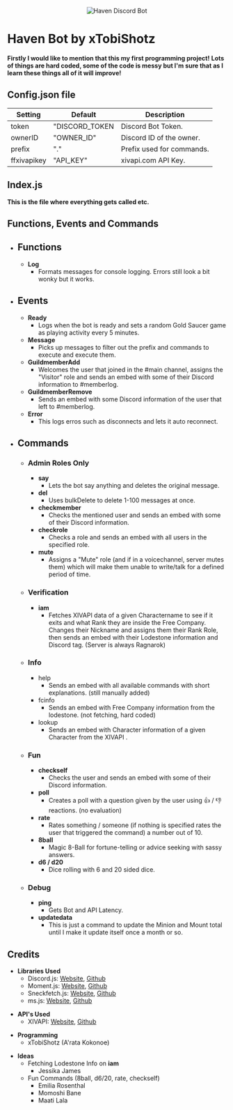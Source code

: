 <p align="center">
  <img src="https://puu.sh/AXVSD.png" alt="Haven Discord Bot"/>
</p>

# Haven Bot by xTobiShotz
**Firstly I would like to mention that this my first programming project!**
**Lots of things are hard coded, some of the code is messy but I'm sure that as I learn these things all of it will improve!**

## Config.json file
| Setting | Default | Description |
| ---------------- | ------------ | ------------ |
| token | "DISCORD_TOKEN | Discord Bot Token. |
| ownerID | "OWNER_ID" | Discord ID of the owner. |
| prefix | "." | Prefix used for commands. |
| ffxivapikey | "API_KEY" | xivapi.com API Key. |

## Index.js
**This is the file where everything gets called etc.**

## Functions, Events and Commands

* ## Functions
  - **Log**
	+ Formats messages for console logging. Errors still look a bit wonky but it works.

- ## Events
	+ **Ready**
	  * Logs when the bot is ready and sets a random Gold Saucer game as playing activity every 5 minutes.
	+ **Message**
		* Picks up messages to filter out the prefix and commands to execute and execute them.
	+ **GuildmemberAdd**
		* Welcomes the user that joined in the #main channel, assigns the "Visitor" role and sends an embed with some of their Discord information to #memberlog.
	+ **GuildmemberRemove**
		* Sends an embed with some Discord information of the user that left to #memberlog.
	+ **Error**
		* This logs erros such as disconnects and lets it auto reconnect.
 + ## Commands 
 
 	* ### Admin Roles Only
		- **say**
			+ Lets the bot say anything and deletes the original message.
		- **del**
			+ Uses bulkDelete to delete 1-100 messages at once. 
		- **checkmember**
			+ Checks the mentioned user and sends an embed with some of their Discord information.
		- **checkrole**
			+ Checks a role and sends an embed with all users in the specified role.
		- **mute**
			+ Assigns a "Mute" role (and if in a voicechannel, server mutes them) which will make them unable to write/talk for a defined period of time.
			
	* ### Verification
		- **iam**
			+ Fetches XIVAPI data of a given Charactername to see if it exits and what Rank they are inside the Free Company. Changes their Nickname and assigns them their Rank Role, then sends an embed with their Lodestone information and Discord tag. (Server is always Ragnarok)

	* ### Info
		- help
			+ Sends an embed with all available commands with short explanations. (still manually added)
		- fcinfo
			+ Sends an embed with Free Company information from the lodestone. (not fetching, hard coded)
		- lookup
			+ Sends an embed with Character information of a given Character from the XIVAPI .

	* ### Fun
		- **checkself**
			+ Checks the user and sends an embed with some of their Discord information.
		- **poll**
        	+ Creates a poll with a question given by the user using 👍 / 👎 reactions. (no evaluation)
		- **rate**
        	+ Rates something / someone (if nothing is specified rates the user that triggered the command) a number out of 10.
		- **8ball**
			+  Magic 8-Ball for fortune-telling or advice seeking with sassy answers.
		- **d6 / d20**
			+ Dice rolling with 6 and 20 sided dice.
	* ### Debug
		- **ping**
			+ Gets Bot and API Latency.
		- **updatedata**
		    + This is just a command to update the Minion and Mount total until I make it update itself once a month or so.

## Credits

* **Libraries Used**
  - Discord.js: [Website](https://discord.js.org/#/), [Github](https://github.com/discordjs/discord.js)
  - Moment.js: [Website](http://momentjs.com/), [Github](https://github.com/moment/moment/)
  - Sneckfetch.js: [Website](https://snekfetch.js.org/), [Github](https://github.com/devsnek/snekfetch)
  - ms.js: [Website](https://npmjs.com/ms), [Github](https://github.com/zeit/ms)

- **API's Used**
	+ XIVAPI: [Website](https://xivapi.com), [Github](https://github.com/xivapi)

* **Programming**
  - xTobiShotz (A'rata Kokonoe)

+ **Ideas**
  * Fetching Lodestone Info on **iam**
    + Jessika James
  * Fun Commands (8ball, d6/20, rate, checkself)
	- Emilia Rosenthal
	- Momoshi Bane
	- Maati Lala
